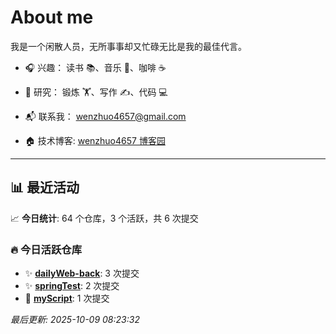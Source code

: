 # About me

我是一个闲散人员，无所事事却又忙碌无比是我的最佳代言。

- 🎧 兴趣： 读书 📚、音乐 🎵、咖啡 ☕  
- 🧪 研究： 锻炼 🏋️、写作 ✍️、代码 💻  

- 📬 联系我： wenzhuo4657@gmail.com  
- 🏠 技术博客:  [wenzhuo4657 博客园](https://www.cnblogs.com/wenzhuo4657)
---

## 📊 最近活动

📈 **今日统计**: 64 个仓库，3 个活跃，共 6 次提交

### 🔥 今日活跃仓库

- ✨ **[dailyWeb-back](https://github.com/wenzhuo4657/dailyWeb-back)**: 3 次提交
- ✨ **[springTest](https://github.com/wenzhuo4657/springTest)**: 2 次提交
- 📝 **[myScript](https://github.com/wenzhuo4657/myScript)**: 1 次提交


*最后更新: 2025-10-09 08:23:32*
